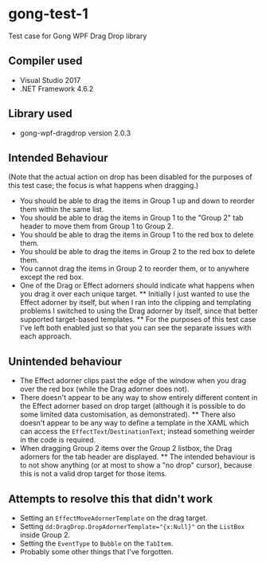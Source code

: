 # gong-test-1
Test case for Gong WPF Drag Drop library

## Compiler used
* Visual Studio 2017
* .NET Framework 4.6.2

## Library used
* gong-wpf-dragdrop version 2.0.3

## Intended Behaviour
(Note that the actual action on drop has been disabled for the purposes of this test case; the focus is what happens when dragging.)

* You should be able to drag the items in Group 1 up and down to reorder them within the same list.
* You should be able to drag the items in Group 1 to the "Group 2" tab header to move them from Group 1 to Group 2.
* You should be able to drag the items in Group 1 to the red box to delete them.
* You should be able to drag the items in Group 2 to the red box to delete them.
* You cannot drag the items in Group 2 to reorder them, or to anywhere except the red box.
* One of the Drag or Effect adorners should indicate what happens when you drag it over each unique target.
** Initially I just wanted to use the Effect adorner by itself, but when I ran into the clipping and templating problems I switched to using the Drag adorner by itself, since that better supported target-based templates.
** For the purposes of this test case I've left both enabled just so that you can see the separate issues with each approach.

## Unintended behaviour
* The Effect adorner clips past the edge of the window when you drag over the red box (while the Drag adorner does not).
* There doesn't appear to be any way to show entirely different content in the Effect adorner based on drop target (although it is possible to do some limited data customisation, as demonstrated).
** There also doesn't appear to be any way to define a template in the XAML which can access the `EffectText`/`DestinationText`; instead something weirder in the code is required.
* When dragging Group 2 items over the Group 2 listbox, the Drag adorners for the tab header are displayed.
** The intended behaviour is to not show anything (or at most to show a "no drop" cursor), because this is not a valid drop target for those items. 

## Attempts to resolve this that didn't work
* Setting an `EffectMoveAdornerTemplate` on the drag target.
* Setting `dd:DragDrop.DropAdornerTemplate="{x:Null}"` on the `ListBox` inside Group 2.
* Setting the `EventType` to `Bubble` on the `TabItem`.
* Probably some other things that I've forgotten.
